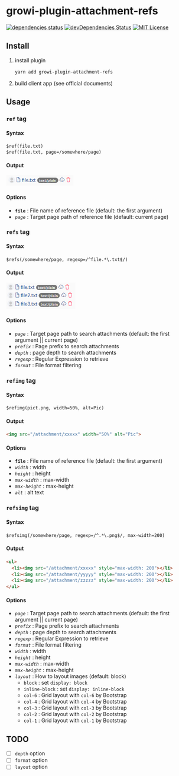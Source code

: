 # growi-plugin-attachment-refs

[![dependencies status](https://david-dm.org/weseek/growi-plugin-attachment-refs.svg)](https://david-dm.org/weseek/growi-plugin-attachment-refs)
[![devDependencies Status](https://david-dm.org/weseek/growi-plugin-attachment-refs/dev-status.svg)](https://david-dm.org/weseek/growi-plugin-attachment-refs?type=dev)
[![MIT License](http://img.shields.io/badge/license-MIT-blue.svg?style=flat)](LICENSE)


Install
--------

1. install plugin

    ```bash
    yarn add growi-plugin-attachment-refs
    ```

1. build client app (see official documents)


Usage
------

### `ref` tag

#### Syntax

```
$ref(file.txt)
$ref(file.txt, page=/somewhere/page)
```

#### Output

![here](resource/img/ref_example.png)

#### Options

- **`file`** : File name of reference file (default: the first argument)
- *`page`* : Target page path of reference file (default: current page)

### `refs` tag

#### Syntax

```
$refs(/somewhere/page, regexp=/^file.*\.txt$/)
```

#### Output

![ref_example](resource/img/refs_example.png)

#### Options

- *`page`* : Target page path to search attachments (default: the first argument || current page)
- *`prefix`* : Page prefix to search attachments
- *`depth`* : page depth to search attachments
- *`regexp`* : Regular Expression to retrieve
- *`format`* : File format filtering


### `refimg` tag

#### Syntax

```
$refimg(pict.png, width=50%, alt=Pic)
```

#### Output

```html
<img src="/attachment/xxxxx" width="50%" alt="Pic">
```

#### Options

- **`file`** : File name of reference file (default: the first argument)
- *`width`* : width
- *`height`* : height
- *`max-width`* : max-width
- *`max-height`* : max-height
- *`alt`* : alt text


### `refsimg` tag

#### Syntax

```
$refsimg(/somewhere/page, regexp=/^.*\.png$/, max-width=200)
```

#### Output

```html
<ul>
  <li><img src="/attachment/xxxxx" style="max-width: 200"></li>
  <li><img src="/attachment/yyyyy" style="max-width: 200"></li>
  <li><img src="/attachment/zzzzz" style="max-width: 200"></li>
</ul>
```

#### Options

- *`page`* : Target page path to search attachments (default: the first argument || current page)
- *`prefix`* : Page prefix to search attachments
- *`depth`* : page depth to search attachments
- *`regexp`* : Regular Expression to retrieve
- *`format`* : File format filtering
- *`width`* : width
- *`height`* : height
- *`max-width`* : max-width
- *`max-height`* : max-height
- *`layout`* : How to layout images (default: block)
  - `block` : set `display: block`
  - `inline-block` : set `display: inline-block`
  - `col-6` : Grid layout with `col-6` by Bootstrap
  - `col-4` : Grid layout with `col-4` by Bootstrap
  - `col-3` : Grid layout with `col-3` by Bootstrap
  - `col-2` : Grid layout with `col-2` by Bootstrap
  - `col-1` : Grid layout with `col-1` by Bootstrap


TODO
-----

- [ ] `depth` option
- [ ] `format` option
- [ ] `layout` option

[GROWI]: https://github.com/weseek/growi
